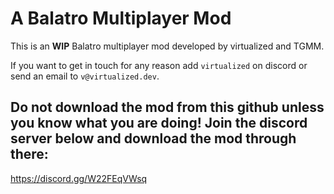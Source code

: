 # A Balatro Multiplayer Mod

This is an **WIP** Balatro multiplayer mod developed by virtualized and TGMM.

If you want to get in touch for any reason add `virtualized` on discord or send an email to `v@virtualized.dev`.

## Do not download the mod from this github unless you know what you are doing! Join the discord server below and download the mod through there:

https://discord.gg/W22FEqVWsq

